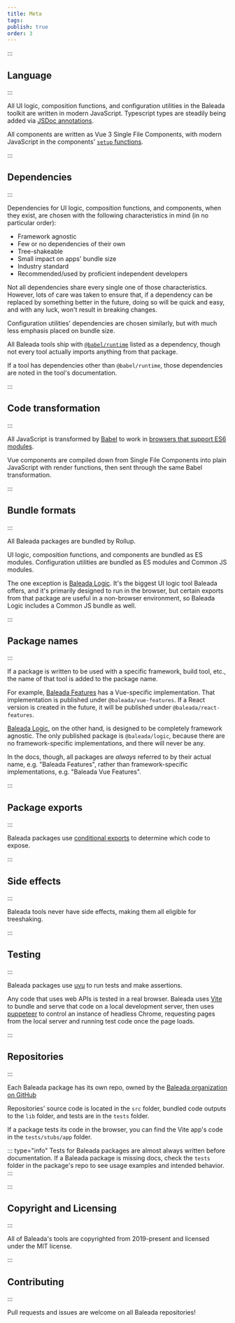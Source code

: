 ```yaml
---
title: Meta
tags: 
publish: true
order: 3
---
```


:::
## Language
:::

All UI logic, composition functions, and configuration utilities in the Baleada toolkit are written in modern JavaScript. Typescript types are steadily being added via [JSDoc annotations](https://www.typescriptlang.org/docs/handbook/jsdoc-supported-types.html#typedef-callback-and-param).

All components are written as Vue 3 Single File Components, with modern JavaScript in the components' [`setup` functions](https://v3.vuejs.org/guide/composition-api-setup.html#setup).


:::
## Dependencies
:::

Dependencies for UI logic, composition functions, and components, when they exist, are chosen with the following characteristics in mind (in no particular order):
- Framework agnostic
- Few or no dependencies of their own
- Tree-shakeable
- Small impact on apps' bundle size
- Industry standard
- Recommended/used by proficient independent developers

Not all dependencies share every single one of those characteristics. However, lots of care was taken to ensure that, if a dependency can be replaced by something better in the future, doing so will be quick and easy, and with any luck, won't result in breaking changes.

Configuration utilities' dependencies are chosen similarly, but with much less emphasis placed on bundle size.

All Baleada tools ship with [`@babel/runtime`](https://www.npmjs.com/package/@babel/runtime) listed as a dependency, though not every tool actually imports anything from that package.

If a tool has dependencies other than `@babel/runtime`, those dependencies are noted in the tool's documentation.


:::
## Code transformation
:::

All JavaScript is transformed by [Babel](https://babeljs.io) to work in [browsers that support ES6 modules](https://caniuse.com/es6-module).

Vue components are compiled down from Single File Components into plain JavaScript with render functions, then sent through the same Babel transformation.


:::
## Bundle formats
:::

All Baleada packages are bundled by Rollup.

UI logic, composition functions, and components are bundled as ES modules. Configuration utilities are bundled as ES modules and Common JS modules.

The one exception is [Baleada Logic](/docs/logic). It's the biggest UI logic tool Baleada offers, and it's primarily designed to run in the browser, but certain exports from that package are useful in a non-browser environment, so Baleada Logic includes a Common JS bundle as well.


:::
## Package names
:::

If a package is written to be used with a specific framework, build tool, etc., the name of that tool is added to the package name.

For example, [Baleada Features](/docs/features) has a Vue-specific implementation. That implementation is published under `@baleada/vue-features`. If a React version is created in the future, it will be published under `@baleada/react-features`.

[Baleada Logic](/docs/logic), on the other hand, is designed to be completely framework agnostic. The only published package is `@baleada/logic`, because there are no framework-specific implementations, and there will never be any.

In the docs, though, all packages are _always_ referred to by their actual name, e.g. "Baleada Features", rather than framework-specific implementations, e.g. "Baleada Vue Features".


:::
## Package exports
:::

Baleada packages use [conditional exports](https://nodejs.org/api/packages.html#packages_conditional_exports) to determine which code to expose.


:::
## Side effects
:::

Baleada tools never have side effects, making them all eligible for treeshaking.


:::
## Testing
:::

Baleada packages use [uvu](https://github.com/lukeed/uvu) to run tests and make assertions.

Any code that uses web APIs is tested in a real browser. Baleada uses [Vite](https://vitejs.dev/) to bundle and serve that code on a local development server, then uses [puppeteer](https://pptr.dev) to control an instance of headless Chrome, requesting pages from the local server and running test code once the page loads.


:::
## Repositories
:::

Each Baleada package has its own repo, owned by the [Baleada organization on GitHub](https://github.com/baleada)

Repositories' source code is located in the `src` folder, bundled code outputs to the `lib` folder, and tests are in the `tests` folder.

If a package tests its code in the browser, you can find the Vite app's code in the `tests/stubs/app` folder.

::: type="info"
Tests for Baleada packages are almost always written before documentation. If a Baleada package is missing docs, check the `tests` folder in the package's repo to see usage examples and intended behavior. 
:::


:::
## Copyright and Licensing
:::

All of Baleada's tools are copyrighted from 2019-present and licensed under the MIT license.


:::
## Contributing
:::

Pull requests and issues are welcome on all Baleada repositories!
